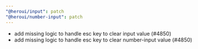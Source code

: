 ```yaml
---
"@heroui/input": patch
"@heroui/number-input": patch
---
```


- add missing logic to handle esc key to clear input value (#4850)
- add missing logic to handle esc key to clear number-input value (#4850)
